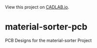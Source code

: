 View this project on [CADLAB.io](https://cadlab.io/project/1070). 

# material-sorter-pcb
PCB Designs for the material-sorter Project
